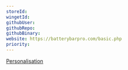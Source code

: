 ```yaml
---
storeId: 
wingetId: 
githubUser: 
githubRepo: 
githubBinary: 
website: https://batterybarpro.com/basic.php
priority: 
---
```


[Personalisation](../notes/Personalisation.md)